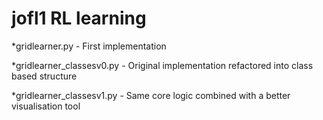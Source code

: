 # jofl1 RL learning 

*gridlearner.py - First implementation

*gridlearner_classesv0.py - Original implementation refactored into class based structure 

*gridlearner_classesv1.py - Same core logic combined with a better visualisation tool

